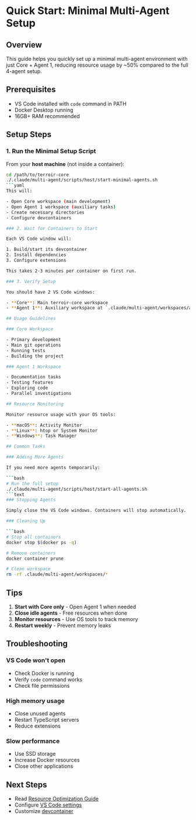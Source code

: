 # Quick Start: Minimal Multi-Agent Setup

## Overview

This guide helps you quickly set up a minimal multi-agent environment with just Core + Agent 1, reducing resource usage by ~50% compared to the full 4-agent setup.

## Prerequisites

- VS Code installed with `code` command in PATH
- Docker Desktop running
- 16GB+ RAM recommended

## Setup Steps

### 1. Run the Minimal Setup Script

From your **host machine** (not inside a container):

````bash
cd /path/to/terroir-core
./.claude/multi-agent/scripts/host/start-minimal-agents.sh
```yaml
This will:

- Open Core workspace (main development)
- Open Agent 1 workspace (auxiliary tasks)
- Create necessary directories
- Configure devcontainers

### 2. Wait for Containers to Start

Each VS Code window will:

1. Build/start its devcontainer
2. Install dependencies
3. Configure extensions

This takes 2-3 minutes per container on first run.

### 3. Verify Setup

You should have 2 VS Code windows:

- **Core**: Main terroir-core workspace
- **Agent 1**: Auxiliary workspace at `.claude/multi-agent/workspaces/agent-1`

## Usage Guidelines

### Core Workspace

- Primary development
- Main git operations
- Running tests
- Building the project

### Agent 1 Workspace

- Documentation tasks
- Testing features
- Exploring code
- Parallel investigations

## Resource Monitoring

Monitor resource usage with your OS tools:

- **macOS**: Activity Monitor
- **Linux**: htop or System Monitor
- **Windows**: Task Manager

## Common Tasks

### Adding More Agents

If you need more agents temporarily:

```bash
# Run the full setup
./.claude/multi-agent/scripts/host/start-all-agents.sh
```text
### Stopping Agents

Simply close the VS Code windows. Containers will stop automatically.

### Cleaning Up

```bash
# Stop all containers
docker stop $(docker ps -q)

# Remove containers
docker container prune

# Clean workspace
rm -rf .claude/multi-agent/workspaces/*
````

## Tips

1. **Start with Core only** - Open Agent 1 when needed
2. **Close idle agents** - Free resources when done
3. **Monitor resources** - Use OS tools to track memory
4. **Restart weekly** - Prevent memory leaks

## Troubleshooting

### VS Code won't open

- Check Docker is running
- Verify `code` command works
- Check file permissions

### High memory usage

- Close unused agents
- Restart TypeScript servers
- Reduce extensions

### Slow performance

- Use SSD storage
- Increase Docker resources
- Close other applications

## Next Steps

- Read [Resource Optimization Guide](./resource-optimization.md)
- Configure [VS Code settings](../templates/settings.json)
- Customize [devcontainer](../templates/agent-devcontainer.json)
